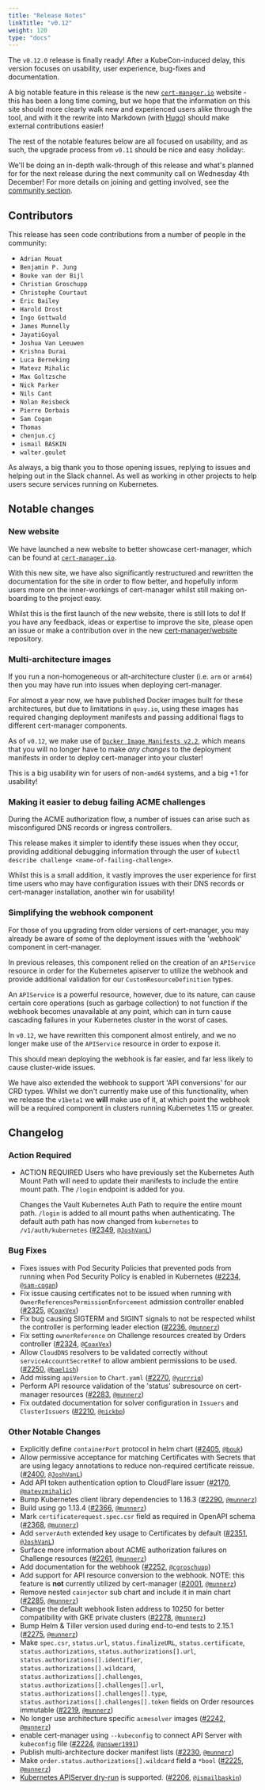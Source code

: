 ```yaml
---
title: "Release Notes"
linkTitle: "v0.12"
weight: 120
type: "docs"
---
```


The `v0.12.0` release is finally ready! After a KubeCon-induced delay, this
version focuses on usability, user experience, bug-fixes and documentation.

A big notable feature in this release is the new [`cert-manager.io`](https://cert-manager.io)
website - this has been a long time coming, but we hope that the information
on this site should more clearly walk new and experienced users alike through
the tool, and with it the rewrite into Markdown (with [Hugo](https://gohugo.io))
should make external contributions easier!

The rest of the notable features below are all focused on usability, and as
such, the upgrade process from `v0.11` should be nice and easy :holiday:.

We'll be doing an in-depth walk-through of this release and what's planned for
for the next release during the next community call on Wednesday 4th December!
For more details on joining and getting involved, see the
[community section](https://github.com/jetstack/cert-manager#community).

## Contributors

This release has seen code contributions from a number of people in the
community:

* `Adrian Mouat`
* `Benjamin P. Jung`
* `Bouke van der Bijl`
* `Christian Groschupp`
* `Christophe Courtaut`
* `Eric Bailey`
* `Harold Drost`
* `Ingo Gottwald`
* `James Munnelly`
* `JayatiGoyal`
* `Joshua Van Leeuwen`
* `Krishna Durai`
* `Luca Berneking`
* `Matevz Mihalic`
* `Max Goltzsche`
* `Nick Parker`
* `Nils Cant`
* `Nolan Reisbeck`
* `Pierre Dorbais`
* `Sam Cogan`
* `Thomas`
* `chenjun.cj`
* `ismail BASKIN`
* `walter.goulet`

As always, a big thank you to those opening issues, replying to issues and
helping out in the Slack channel. As well as working in other projects to help
users secure services running on Kubernetes.

## Notable changes

### New website

We have launched a new website to better showcase cert-manager, which can be
found at [`cert-manager.io`](https://cert-manager.io).

With this new site, we have also significantly restructured and rewritten the
documentation for the site in order to flow better, and hopefully inform users
more on the inner-workings of cert-manager whilst still making on-boarding to
the project easy.

Whilst this is the first launch of the new website, there is still lots to do!
If you have any feedback, ideas or expertise to improve the site, please open
an issue or make a contribution over in the new
[cert-manager/website](https://github.com/cert-manager/website) repository.

### Multi-architecture images

If you run a non-homogeneous or alt-architecture cluster (i.e. `arm` or `arm64`)
then you may have run into issues when deploying cert-manager.

For almost a year now, we have published Docker images built for these
architectures, but due to limitations in `quay.io`, using these images has
required changing deployment manifests and passing additional flags to
different cert-manager components.

As of `v0.12`, we make use of [`Docker Image Manifests v2.2`](https://docs.docker.com/registry/spec/manifest-v2-2/),
which means that you will no longer have to make *any changes* to the
deployment manifests in order to deploy cert-manager into your cluster!

This is a big usability win for users of non-`amd64` systems, and a big +1
for usability!

### Making it easier to debug failing ACME challenges

During the ACME authorization flow, a number of issues can arise such as
misconfigured DNS records or ingress controllers.

This release makes it simpler to identify these issues when they occur,
providing additional debugging information through the user of
`kubectl describe challenge <name-of-failing-challenge>`.

Whilst this is a small addition, it vastly improves the user experience for
first time users who may have configuration issues with their DNS records or
cert-manager installation, another win for usability!

### Simplifying the webhook component

For those of you upgrading from older versions of cert-manager, you may already
be aware of some of the deployment issues with the 'webhook' component in
cert-manager.

In previous releases, this component relied on the creation of an `APIService`
resource in order for the Kubernetes apiserver to utilize the webhook and
provide additional validation for our `CustomResourceDefinition` types.

An `APIService` is a powerful resource, however, due to its nature, can cause
certain core operations (such as garbage collection) to not function if the
webhook becomes unavailable at any point, which can in turn cause cascading
failures in your Kubernetes cluster in the worst of cases.

In `v0.12`, we have rewritten this component almost entirely, and we no longer
make use of the `APIService` resource in order to expose it.

This should mean deploying the webhook is far easier, and far less likely to
cause cluster-wide issues.

We have also extended the webhook to support 'API conversions' for our CRD
types. Whilst we don't currently make use of this functionality, when we
release the `v1beta1` we **will** make use of it, at which point the webhook
will be a required component in clusters running Kubernetes 1.15 or greater.

## Changelog

### Action Required

- ACTION REQUIRED
  Users who have previously set the Kubernetes Auth Mount Path will need to update their manifests to include the entire mount path. The `/login` endpoint is added for you.

  Changes the Vault Kubernetes Auth Path to require the entire mount path. `/login` is added to all mount paths when authenticating.
  The default auth path has now changed from `kubernetes` to `/v1/auth/kubernetes` ([#2349](https://github.com/jetstack/cert-manager/pull/2349), [`@JoshVanL`](https://github.com/JoshVanL))


### Bug Fixes

- Fixes issues with Pod Security Policies that prevented pods from running when Pod Security Policy is enabled in Kubernetes ([#2234](https://github.com/jetstack/cert-manager/pull/2234),
[`@sam-cogan`](https://github.com/sam-cogan))
- Fix issue causing certificates not to be issued when running with `OwnerReferencesPermissionEnforcement` admission controller enabled ([#2325](https://github.com/jetstack/cert-manager/pull/2325),
[`@CoaxVex`](https://github.com/CoaxVex))
- Fix bug causing SIGTERM and SIGINT signals to not be respected whilst the controller is performing leader election ([#2236](https://github.com/jetstack/cert-manager/pull/2236),
[`@munnerz`](https://github.com/munnerz))
- Fix setting `ownerReference` on Challenge resources created by Orders controller ([#2324](https://github.com/jetstack/cert-manager/pull/2324), [`@CoaxVex`](https://github.com/CoaxVex))
- Allow `CloudDNS` resolvers to be validated correctly without `serviceAccountSecretRef` to allow ambient permissions to be used. ([#2250](https://github.com/jetstack/cert-manager/pull/2250),
[`@baelish`](https://github.com/baelish))
- Add missing `apiVersion` to `Chart.yaml` ([#2270](https://github.com/jetstack/cert-manager/pull/2270), [`@yurrriq`](https://github.com/yurrriq))
- Perform API resource validation of the 'status' subresource on cert-manager resources ([#2283](https://github.com/jetstack/cert-manager/pull/2283), [`@munnerz`](https://github.com/munnerz))
- Fix outdated documentation for solver configuration in `Issuers` and `ClusterIssuers` ([#2210](https://github.com/jetstack/cert-manager/pull/2210), [`@nickbp`](https://github.com/nickbp))


### Other Notable Changes

- Explicitly define `containerPort` protocol in helm chart ([#2405](https://github.com/jetstack/cert-manager/pull/2405), [`@bouk`](https://github.com/bouk))
- Allow permissive acceptance for matching Certificates with Secrets that are using legacy annotations to reduce non-required certificate reissue.
([#2400](https://github.com/jetstack/cert-manager/pull/2400), [`@JoshVanL`](https://github.com/JoshVanL))
- Add API token authentication option to CloudFlare issuer ([#2170](https://github.com/jetstack/cert-manager/pull/2170), [`@matevzmihalic`](https://github.com/matevzmihalic))
- Bump Kubernetes client library dependencies to 1.16.3 ([#2290](https://github.com/jetstack/cert-manager/pull/2290), [`@munnerz`](https://github.com/munnerz))
- Build using go 1.13.4 ([#2366](https://github.com/jetstack/cert-manager/pull/2366), [`@munnerz`](https://github.com/munnerz))
- Mark `certificaterequest.spec.csr` field as required in OpenAPI schema ([#2368](https://github.com/jetstack/cert-manager/pull/2368), [`@munnerz`](https://github.com/munnerz))
- Add `serverAuth` extended key usage to Certificates by default ([#2351](https://github.com/jetstack/cert-manager/pull/2351), [`@JoshVanL`](https://github.com/JoshVanL))
- Surface more information about ACME authorization failures on Challenge resources ([#2261](https://github.com/jetstack/cert-manager/pull/2261), [`@munnerz`](https://github.com/munnerz))
- Add documentation for the webhook ([#2252](https://github.com/jetstack/cert-manager/pull/2252), [`@cgroschupp`](https://github.com/cgroschupp))
- Add support for API resource conversion to the webhook. NOTE: this feature is **not** currently utilized by cert-manager ([#2001](https://github.com/jetstack/cert-manager/pull/2001),
[`@munnerz`](https://github.com/munnerz))
- Remove nested `cainjector` sub chart and include it in main chart ([#2285](https://github.com/jetstack/cert-manager/pull/2285), [`@munnerz`](https://github.com/munnerz))
- Change the default webhook listen address to 10250 for better compatibility with GKE private clusters ([#2278](https://github.com/jetstack/cert-manager/pull/2278),
[`@munnerz`](https://github.com/munnerz))
- Bump Helm & Tiller version used during end-to-end tests to 2.15.1 ([#2275](https://github.com/jetstack/cert-manager/pull/2275), [`@munnerz`](https://github.com/munnerz))
- Make `spec.csr`, `status.url`, `status.finalizeURL`, `status.certificate`, `status.authorizations`, `status.authorizations[].url`, `status.authorizations[].identifier`,
`status.authorizations[].wildcard`, `status.authorizations[].challenges`, `status.authorizations[].challenges[].url`, `status.authorizations[].challenges[].type`,
`status.authorizations[].challenges[].token` fields on Order resources immutable ([#2219](https://github.com/jetstack/cert-manager/pull/2219), [`@munnerz`](https://github.com/munnerz))
- No longer use architecture specific `acmesolver` images ([#2242](https://github.com/jetstack/cert-manager/pull/2242), [`@munnerz`](https://github.com/munnerz))
- enable cert-manager using `--kubeconfig` to connect API Server with `kubeconfig` file ([#2224](https://github.com/jetstack/cert-manager/pull/2224), [`@answer1991`](https://github.com/answer1991))
- Publish multi-architecture docker manifest lists ([#2230](https://github.com/jetstack/cert-manager/pull/2230), [`@munnerz`](https://github.com/munnerz))
- Make `order.status.authorizations[].wildcard` field a `*bool` ([#2225](https://github.com/jetstack/cert-manager/pull/2225), [`@munnerz`](https://github.com/munnerz))
- [Kubernetes APIServer dry-run](https://kubernetes.io/docs/reference/using-api/api-concepts/&#35;dry-run) is supported. ([#2206](https://github.com/jetstack/cert-manager/pull/2206),
[`@ismailbaskin`](https://github.com/ismailbaskin))

